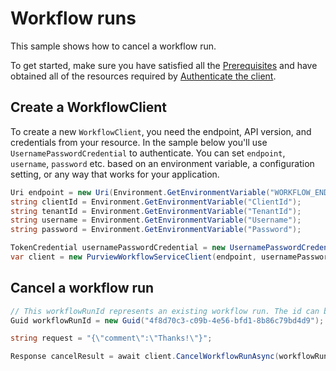 # Workflow runs

This sample shows how to cancel a workflow run.

To get started, make sure you have satisfied all the [Prerequisites][prerequisites] and have obtained all of the resources required by [Authenticate the client][authenticate_the_client].

## Create a WorkflowClient

To create a new `WorkflowClient`, you need the endpoint, API version, and credentials from your resource. In the sample below you'll use `UsernamePasswordCredential` to authenticate.
You can set `endpoint`, `username`, `password` etc. based on an environment variable, a configuration setting, or any way that works for your application.

```C# Snippet:Azure_Analytics_Purview_Workflows_CreateClient
Uri endpoint = new Uri(Environment.GetEnvironmentVariable("WORKFLOW_ENDPOINT"));
string clientId = Environment.GetEnvironmentVariable("ClientId");
string tenantId = Environment.GetEnvironmentVariable("TenantId");
string username = Environment.GetEnvironmentVariable("Username");
string password = Environment.GetEnvironmentVariable("Password");

TokenCredential usernamePasswordCredential = new UsernamePasswordCredential(clientId,tenantId, username,password, null);
var client = new PurviewWorkflowServiceClient(endpoint, usernamePasswordCredential);
```

## Cancel a workflow run

```C# Snippet:Azure_Analytics_Purview_Workflows_CancelWorkflowRun
// This workflowRunId represents an existing workflow run. The id can be obtained by calling GetWorkflowRunsAsync API.
Guid workflowRunId = new Guid("4f8d70c3-c09b-4e56-bfd1-8b86c79bd4d9");

string request = "{\"comment\":\"Thanks!\"}";

Response cancelResult = await client.CancelWorkflowRunAsync(workflowRunId, RequestContent.Create(request));
```
[prerequisites]: https://github.com/Azure/azure-sdk-for-net/sdk/purview/Azure.Analytics.Purview.Workflows/README.md#Prerequisites
[authenticate_the_client]: https://github.com/Azure/azure-sdk-for-net/sdk/purview/Azure.Analytics.Purview.Workflows/README.md#authenticate-the-client
